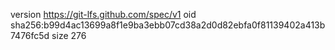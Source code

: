 version https://git-lfs.github.com/spec/v1
oid sha256:b99d4ac13699a8f1e9ba3ebb07cd38a2d0d82ebfa0f81139402a413b7476fc5d
size 276
